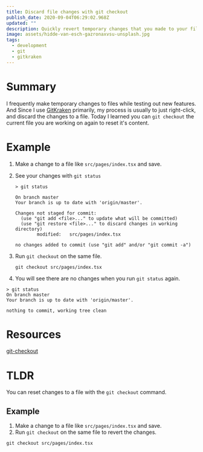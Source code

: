 ```yaml
---
title: Discard file changes with git checkout
publish_date: 2020-09-04T06:29:02.968Z
updated: ""
description: Quickly revert temporary changes that you made to your files.
image: assets/hidde-van-esch-gazronaxvsu-unsplash.jpg
tags:
  - development
  - git
  - gitkraken
---
```

# Summary

I frequently make temporary changes to files while testing out new features. And Since I use [GitKraken](https://www.gitkraken.com/) primarily, my process is usually to just right-click, and discard the changes to a file. Today I learned you can `git checkout` the current file you are working on again to reset it's content.

# Example

1. Make a change to a file like `src/pages/index.tsx` and save.
2. See your changes with `git status`

   ```shell
   > git status
                                                                                                
   On branch master
   Your branch is up to date with 'origin/master'.

   Changes not staged for commit:
     (use "git add <file>..." to update what will be committed)
     (use "git restore <file>..." to discard changes in working directory)
           modified:   src/pages/index.tsx

   no changes added to commit (use "git add" and/or "git commit -a")
   ```
3. Run `git checkout` on the same file.

   ```shell
   git checkout src/pages/index.tsx
   ```
4. You will see there are no changes when you run `git status` again.

```shell
> git status                                                                                             
On branch master
Your branch is up to date with 'origin/master'.

nothing to commit, working tree clean
```

# Resources

[git-checkout](https://git-scm.com/docs/git-checkout)

# TLDR

You can reset changes to a file with the `git checkout` command.

## Example

1. Make a change to a file like `src/pages/index.tsx` and save.
2. Run `git checkout` on the same file to revert the changes.

```shell
git checkout src/pages/index.tsx
```